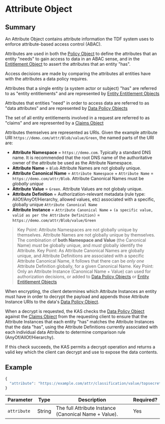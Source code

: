 # Attribute Object

## Summary
An Attribute Object contains attribute information the TDF system uses to enforce attribute-based access control (ABAC). 

Attributes are used in both the [Policy Object](PolicyObject.md) to define the attributes that an entity "needs" to gain access to data in an ABAC sense, 
and in the [Entitlement Object](EntitlementObject.md) to assert the attributes that an entity "has".

Access decisions are made by comparing the attributes all entities have with the attributes a data policy requires.

Attributes that a single entity (a system actor or subject) "has" are referred to as "entity entitlements" and are represented by [Entity Entitlement Objects](EntitlementObject.md) 

Attributes that entities "need" in order to access data are referred to as "data attributes" and are represented by [Data Policy Objects](PolicyObject.md)

The set of all entity entitlements involved in a request are referred to as "claims" and are represented by a [Claims Object](ClaimsObject.md) 

Attributes themselves are represented as URIs. Given the example attribute URI `https://demo.com/attr/Blob/value/Green`, the named parts of the URI are:

- **Attribute Namespace** = `https://demo.com`. Typically a standard DNS name. It is recommended that the root DNS name of the authoritative owner of the attribute be used as the Attribute Namespace.
- **Attribute Name** = `Blob` Attribute Names are not globally unique.
- **Attribute Canonical Name** = `Attribute Namespace` + `Attribute Name` = `https://demo.com/attr/Blob`. Attribute Canonical Names must be _globally unique_
- **Attribute Value** = `Green`. Attribute Values are not globaly unique.
- **Attribute Definition** = Authorization-relevant metadata (rule type: AllOf/AnyOf/Hierarchy, allowed values, etc) associated with a specific, globally unique `Attribute Canonical Name`
- **Attribute Instance** = `Attribute Canonical Name` + `(a specific value, valid as per the Attribute Definition)` = `https://demo.com/attr/Blob/value/Green`

> Key Point: Attribute Namespaces are not globally unique by themselves. Attribute Names are not globally unique by themselves. The combination of **both Namespace and Value** (the Canonical Name) _must_ be globally unique, and _must_ globally identify the Attribute.
> Key Point: As Attribute Canonical Names are globally unique, and Attribute Definitions are associated with a specific Attribute Canonical Name, it follows that there can be _only one_ Attribute Definition globally, for a given Canonical Name.
> Key Point: Only an Attribute Instance (Canonical Name + Value) can used for authorization decisions, or added to [Data Policy Objects](PolicyObject.md) or [Entity Entitlement Objects](EntitlementObject.md)

When encrypting, the client determines which Attribute Instances an entity must have in order to decrypt the payload and appends those Attribute Instance URIs to the data's [Data Policy Object](PolicyObject.md).

When a decrypt is requested, the KAS checks the [Data Policy Object](PolicyObject.md) against the [Claims Object](ClaimsObject.md) from the requesting client to 
ensure that the Attribute Instances that each entity "has" matches the Attribute Instances that the data "has", using the Attribute Definitions currently associated with each individual data Attribute to determine comparison rule (AnyOf/AllOf/Hierarchy).

If this check succeeds, the KAS permits a decrypt operation and returns a valid key which the client can decrypt and use to expose the data contents.

## Example

```javascript
{
  "attribute": "https://example.com/attr/classification/value/topsecret"
}
```

|Parameter|Type|Description|Required?|
|---|---|---|---|
|`attribute`|String|The full Attribute Instance (Canonical Name + Value). |Yes|
